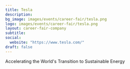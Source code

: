 ```yaml
---
title: Tesla
description:
bg_image: images/events/career-fair/tesla.png
logo: images/events/career-fair/tesla.png
layout: career-fair-company
subtitle:
social:
  website: "https://www.tesla.com/"
draft: false
---
```


Accelerating the World's Transition to Sustainable Energy
